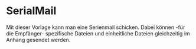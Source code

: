 # SerialMail
Mit dieser Vorlage kann man eine Serienmail schicken. 
Dabei können -für die Empfänger- spezifische Dateien und einheitliche Dateien gleichzeitig im Anhang gesendet werden.
